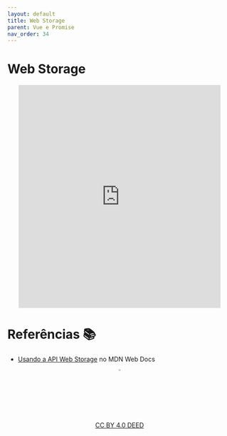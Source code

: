 ```yaml
---
layout: default
title: Web Storage
parent: Vue e Promise
nav_order: 34
---
```


# Web Storage

<center>
<iframe src="https://cpw2.rpmhub.dev/web-storage/slides/index.html#/" title="Web Storage" width="90%" height="500" style="border:none;"></iframe>
</center>

# Referências 📚

* [Usando a API Web Storage](https://developer.mozilla.org/pt-BR/docs/Web/API/Web_Storage_API/Using_the_Web_Storage_API) no MDN Web Docs

<center>
<a href="https://rpmhub.dev" target="blanck"><img src="../imgs/logo.png" alt="Rodrigo Prestes Machado" width="3%" height="3%" border=0 style="border:0; text-decoration:none; outline:none"></a><br/>
<a rel="license" href="http://creativecommons.org/licenses/by/4.0/">CC BY 4.0 DEED</a>
